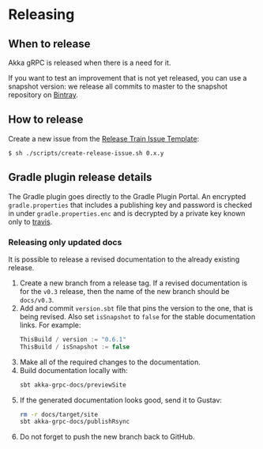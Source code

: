 # Releasing

## When to release

Akka gRPC is released when there is a need for it.

If you want to test an improvement that is not yet released, you can use a
snapshot version: we release all commits to master to the snapshot repository
on [Bintray](https://bintray.com/akka/snapshots/akka-grpc).

## How to release

Create a new issue from the [Release Train Issue Template](docs/release-train-issue-template.md):

```
$ sh ./scripts/create-release-issue.sh 0.x.y
```

## Gradle plugin release details

The Gradle plugin goes directly to the Gradle Plugin Portal. An encrypted `gradle.properties` that includes a
publishing key and password is checked in under `gradle.properties.enc` and is decrypted by a private key known
only to [travis](https://docs.travis-ci.com/user/encrypting-files/).

### Releasing only updated docs

It is possible to release a revised documentation to the already existing release.

1. Create a new branch from a release tag. If a revised documentation is for the `v0.3` release, then the name of the new branch should be `docs/v0.3`.
1. Add and commit `version.sbt` file that pins the version to the one, that is being revised. Also set `isSnapshot` to `false` for the stable documentation links. For example:
    ```scala
    ThisBuild / version := "0.6.1"
    ThisBuild / isSnapshot := false
    ```
1. Make all of the required changes to the documentation.
1. Build documentation locally with:
    ```sh
    sbt akka-grpc-docs/previewSite
    ```
1. If the generated documentation looks good, send it to Gustav:
    ```sh
    rm -r docs/target/site
    sbt akka-grpc-docs/publishRsync
    ```
1. Do not forget to push the new branch back to GitHub.
